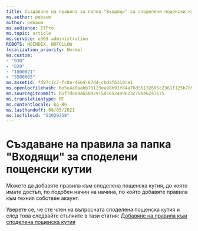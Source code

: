 ```yaml
---
title: Създаване на правила за папка "Входящи" за споделени пощенски кутии
ms.author: pebaum
author: pebaum
ms.audience: ITPro
ms.topic: article
ms.service: o365-administration
ROBOTS: NOINDEX, NOFOLLOW
localization_priority: Normal
ms.custom:
- "930"
- "820"
- "1800021"
- "3500003"
ms.assetid: fd97c1c7-fc0a-466d-87d4-cbdaf6310ca1
ms.openlocfilehash: 6e5e4a0aabb76123ea98b91f84a76d56132695c2361f125b769a6f7fff7bdbaa
ms.sourcegitcommit: b5f7da89a650d2915dc652449623c78be6247175
ms.translationtype: MT
ms.contentlocale: bg-BG
ms.lasthandoff: 08/05/2021
ms.locfileid: "53929258"
---
```

# <a name="creating-inbox-rules-for-shared-mailboxes"></a>Създаване на правила за папка "Входящи" за споделени пощенски кутии

Можете да добавяте правила към споделена пощенска кутия, до която имате достъп, по подобен начин на начина, по който добавяте правила към техния собствен акаунт.
  
Уверете се, че сте член на въпросната споделена пощенска кутия и след това следвайте стъпките в тази статия: [Добавяне на правила към споделена пощенска кутия](https://support.office.com/article/b0963400-2a51-4c64-afc7-b816d737d164)
  